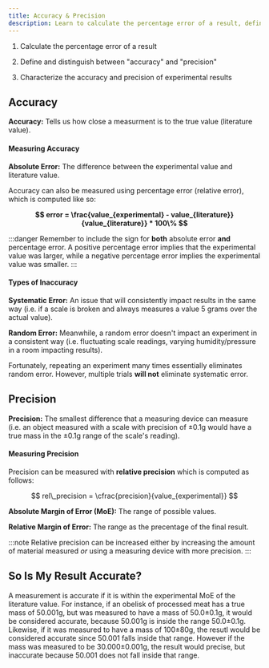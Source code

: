 ```yaml
---
title: Accuracy & Precision
description: Learn to calculate the percentage error of a result, define and distinguish between ""accuracy"" and ""precision"", and characterize the accuracy and precision of experimental results.
---
```

1. Calculate the percentage error of a result

2. Define and distinguish between "accuracy" and "precision"

3. Characterize the accuracy and precision of experimental results


## Accuracy 
**Accuracy:** Tells us how close a measurment is to the true value (literature value). 

#### Measuring Accuracy

**Absolute Error:** The difference between the experimental value and literature value.

Accuracy can also be measured using percentage error (relative error), which is computed like so:

**$$ error = \frac{value_{experimental} - value_{literature}}{value_{literature}} * 100\% $$**

:::danger
Remember to include the sign for **both** absolute error **and** percentage error. A positive percentage error implies that the experimental value was larger, while a negative percentage error implies the experimental value was smaller.
:::

#### Types of Inaccuracy

**Systematic Error:** An issue that will consistently impact results in the same way (i.e. if a scale is broken and always measures a value 5 grams over the actual value).

**Random Error:** Meanwhile, a random error doesn't impact an experiment in a consistent way (i.e. fluctuating scale readings, varying humidity/pressure in a room impacting results).

Fortunately, repeating an experiment many times essentially eliminates random error. However, multiple trials **will not** eliminate systematic error.


## Precision 

**Precision:** The smallest difference that a measuring device can measure (i.e. an object measured with a scale with precision of ±0.1g would have a true mass in the ±0.1g range of the scale's reading).

#### Measuring Precision

Precision can be measured with **relative precision** which is computed as follows:

$$ rel\_precision = \cfrac{precision}{value_{experimental}} $$

**Absolute Margin of Error (MoE):** The range of possible values.

**Relative Margin of Error:** The range as the precentage of the final result.

:::note
Relative precision can be increased either by increasing the amount of material measured *or* using a measuring device with more precision.
:::

## So Is My Result Accurate?

A measurement is accurate if it is within the experimental MoE of the literature value. For instance, if an obelisk of processed meat has a true mass of 50.001g, but was measured to have a mass of 50.0±0.1g, it would be considered accurate, because 50.001g is inside the range 50.0±0.1g. Likewise, if it was measured to have a mass of 100±80g, the resutl would be considered accurate since 50.001 falls inside that range. However if the mass was measured to be 30.000±0.001g, the result would precise, but inaccurate because 50.001 does not fall inside that range.
